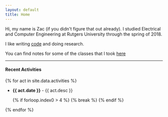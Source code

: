 ```yaml
---
layout: default
title: Home
---
```


Hi, my name is Zac (if you didn't figure that out already). I studied Electrical and Computer Engineering at Rutgers University through the spring of 2018.

I like writing [code](https://github.com/zacblanco) and doing research.

You can find notes for some of the classes that I took [here](education/)

--- 

<!-- 
{{ site.data.activities }} -->

#### Recent Activities

{% for act in site.data.activities %}

* **{{  act.date }}** - {{ act.desc }}

    {% if forloop.index0 > 4 %}
        {% break %}
    {% endif %}

{% endfor %}